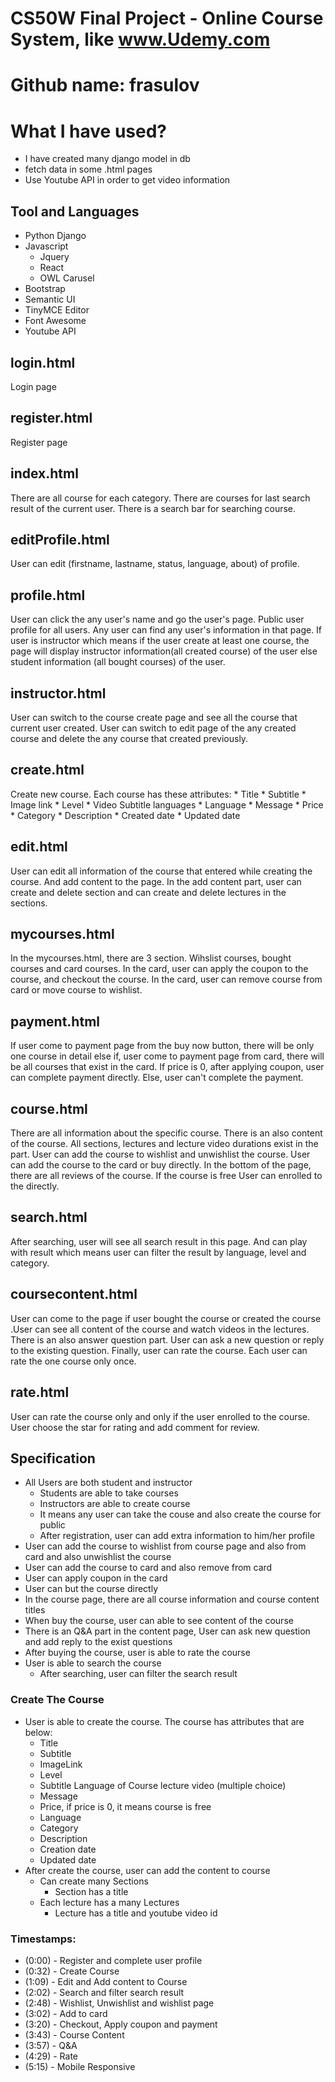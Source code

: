 # CS50W Final Project - Online Course System, like www.Udemy.com
# Github name: frasulov

# What I have used?

* I have created many django model in db
* fetch data in some .html pages
* Use Youtube API in order to get video information

## Tool and Languages

* Python Django
* Javascript
    * Jquery
    * React
    * OWL Carusel
* Bootstrap
* Semantic UI
* TinyMCE Editor
* Font Awesome
* Youtube API


## login.html

Login page

## register.html

Register page

## index.html

There are all course for each category.
There are courses for last search result of the current user.
There is a search bar for searching course.

## editProfile.html

User can edit (firstname, lastname, status, language, about) of profile.

## profile.html

User can click the any user's name and go the user's page.
Public user profile for all users. Any user can find any user's information in that page.
If user is instructor which means if the user create at least one course, the page will display instructor information(all created course) of the user else student information (all bought courses) of the user.

## instructor.html

User can switch to the course create page and see all the course that current user created. User can switch to edit page of the any created course and delete the any course that created previously.

## create.html

Create new course. Each course has these attributes:
    * Title
    * Subtitle
    * Image link
    * Level
    * Video Subtitle languages
    * Language
    * Message
    * Price
    * Category
    * Description
    * Created date
    * Updated date

## edit.html

User can edit all information of the course that entered while creating the course. And add content to the page. In the add content part, user can create and delete section and can create and delete lectures in the sections.

## mycourses.html

In the mycourses.html, there are 3 section. Wihslist courses, bought courses and card courses.
In the card, user can apply the coupon to the course, and checkout the course. In the card, user can remove course from card or move course to wishlist.

## payment.html

If user come to payment page from the buy now button, there will be only one course in detail else if, user come to payment page from card, there will be all courses that exist in the card.
If price is 0, after applying coupon, user can complete payment directly. Else, user can't complete the payment.


## course.html

There are all information about the specific course. There is an also content of the course. All sections, lectures and lecture video durations exist in the part. 
User can add the course to wishlist and unwishlist the course.
User can add the course to the card or buy directly.
In the bottom of the page, there are all reviews of the course.
If the course is free User can enrolled to the directly.

## search.html

After searching, user will see all search result in this page. And can play with result which means user can filter the result by language, level and category.

## coursecontent.html

User can come to the page if user bought the course or created the course .User can see all content of the course and watch videos in the lectures. There is an also answer question part. User can ask a new question or reply to the existing question. Finally, user can rate the course. Each user can rate the one course only once.

## rate.html

User can rate the course only and only if the user enrolled to the course.
User choose the star for rating and add comment for review.




## Specification
 
* All Users are both student and instructor
    * Students are able to take courses
    * Instructors are able to create course
    * It means any user can take the couse and also create the course for public
    * After registration, user can add extra information to him/her profile
* User can add the course to wishlist from course page and also from card and also unwishlist the course
* User can add the course to card and also remove from card
* User can apply coupon in the card
* User can but the course directly
* In the course page, there are all course information and course content titles
* When buy the course, user can able to see content of the course
* There is an Q&A part in the content page, User can ask new question and add reply to the exist questions
* After buying the course, user is able to rate the course
* User is able to search the course
    * After searching, user can filter the search result

### Create The Course

* User is able to create the course. The course has attributes that are below:
    * Title
    * Subtitle
    * ImageLink
    * Level
    * Subtitle Language of Course lecture video (multiple choice)
    * Message
    * Price, if price is 0, it means course is free
    * Language
    * Category
    * Description
    * Creation date
    * Updated date
* After create the course, user can add the content to course
    * Can create many Sections
        * Section has a title
    * Each lecture has a many Lectures
        * Lecture has a title and youtube video id


### Timestamps:

* (0:00) - Register and complete user profile
* (0:32) - Create Course
* (1:09) - Edit and Add content to Course
* (2:02) - Search and filter search result
* (2:48) - Wishlist, Unwishlist and wishlist page
* (3:02) - Add to card
* (3:20) - Checkout, Apply coupon and payment
* (3:43) - Course Content
* (3:57) - Q&A
* (4:29) - Rate
* (5:15) - Mobile Responsive


